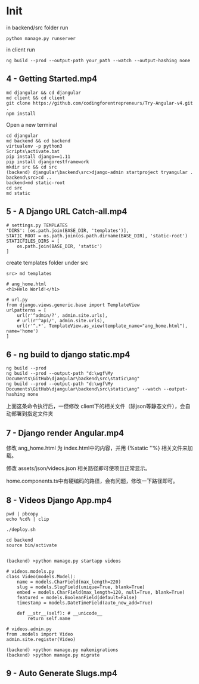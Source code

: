 # Init

in backend/src folder run
    
    python manage.py runserver

in client run
    
    ng build --prod --output-path your_path --watch --output-hashing none 


## 4 - Getting Started.mp4

    md djangular && cd djangular
    md client && cd client
    git clone https://github.com/codingforentrepreneurs/Try-Angular-v4.git .
    npm install

Open a new terminal

    cd djangular
    md backend && cd backend
    virtualenv -p python3
    Scripts\activate.bat
    pip install django==1.11
    pip install djangorestframework
    mkdir src && cd src
    (backend) djangular\backend\src>django-admin startproject tryangular .
    backend\src>cd ..
    backend>md static-root
    cd src
    md static

## 5 - A Django URL Catch-all.mp4

    # settings.py TEMPLATES
    'DIRS': [os.path.join(BASE_DIR, 'templates')],
    STATIC_ROOT = os.path.join(os.path.dirname(BASE_DIR), 'static-root')
    STATICFILES_DIRS = [
        os.path.join(BASE_DIR, 'static')
    ]

create templates folder under src

    src> md templates

    # ang_home.html
    <h1>Helo World!</h1>

    # url.py
    from django.views.generic.base import TemplateView
    urlpatterns = [
        url(r'^admin/?', admin.site.urls),
        # url(r'^api/', admin.site.urls),
        url(r'^.*', TemplateView.as_view(template_name="ang_home.html"), name='home')
    ]

## 6 - ng build to django static.mp4

    ng build --prod
    ng build --prod --output-path "d:\wgf\My Documents\GitHub\djangular\backend\src\static\ang"
    ng build --prod --output-path "d:\wgf\My Documents\GitHub\djangular\backend\src\static\ang" --watch --output-hashing none 

上面这条命令执行后，一但修改 client下的相关文件（除json等静态文件），会自动部署到指定文件夹

## 7 - Django render Angular.mp4

修改 ang_home.html 为 index.html中的内容，并用 {%static ''%} 相关文件来加载。

修改 assets/json/videos.json 相关路径即可使项目正常显示。

home.components.ts中有硬编码的路径，会有问题，修改一下路径即可。

## 8 - Videos Django App.mp4

    pwd | pbcopy 
    echo %cd% | clip

    ./deploy.sh

    cd backend
    source bin/activate


    (backend) >python manage.py startapp videos

    # videos.models.py
    class Video(models.Model):
        name = models.CharField(max_length=220)
        slug = models.SlugField(unique=True, blank=True)
        embed = models.CharField(max_length=120, null=True, blank=True)
        featured = models.BooleanField(default=False)
        timestamp = models.DateTimeField(auto_now_add=True)

        def __str__(self): # __unicode__ 
            return self.name

    # videos.admin.py
    from .models import Video
    admin.site.register(Video)

    (backend) >python manage.py makemigrations
    (backend) >python manage.py migrate

## 9 - Auto Generate Slugs.mp4
